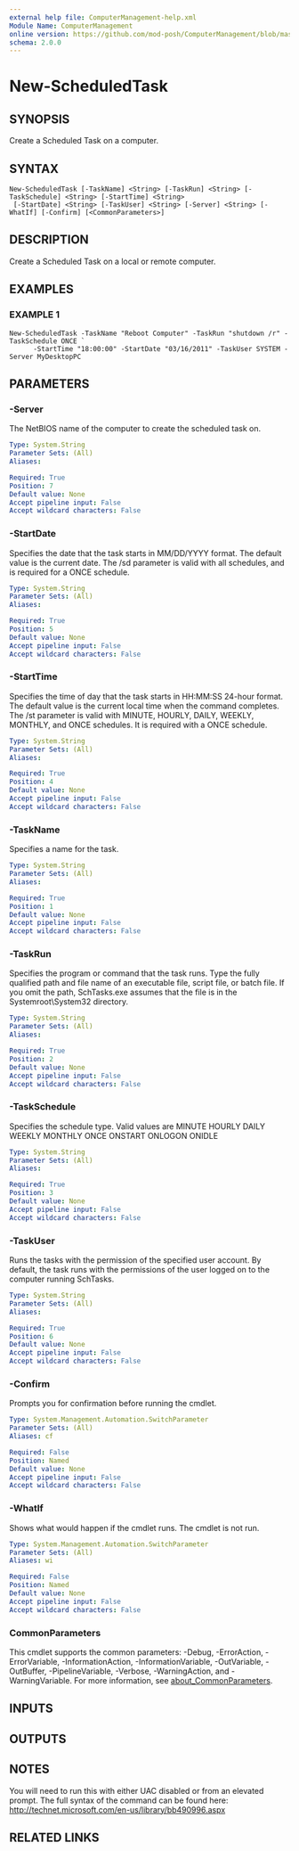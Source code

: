 ```yaml
---
external help file: ComputerManagement-help.xml
Module Name: ComputerManagement
online version: https://github.com/mod-posh/ComputerManagement/blob/master/docs/Set-Pass#set-pass
schema: 2.0.0
---
```


# New-ScheduledTask

## SYNOPSIS
Create a Scheduled Task on a computer.

## SYNTAX

```
New-ScheduledTask [-TaskName] <String> [-TaskRun] <String> [-TaskSchedule] <String> [-StartTime] <String>
 [-StartDate] <String> [-TaskUser] <String> [-Server] <String> [-WhatIf] [-Confirm] [<CommonParameters>]
```

## DESCRIPTION
Create a Scheduled Task on a local or remote computer.

## EXAMPLES

### EXAMPLE 1
```
New-ScheduledTask -TaskName "Reboot Computer" -TaskRun "shutdown /r" -TaskSchedule ONCE `
      -StartTime "18:00:00" -StartDate "03/16/2011" -TaskUser SYSTEM -Server MyDesktopPC
```

## PARAMETERS

### -Server
The NetBIOS name of the computer to create the scheduled task on.

```yaml
Type: System.String
Parameter Sets: (All)
Aliases:

Required: True
Position: 7
Default value: None
Accept pipeline input: False
Accept wildcard characters: False
```

### -StartDate
Specifies the date that the task starts in MM/DD/YYYY format. The default value
is the current date. The /sd parameter is valid with all schedules, and is
required for a ONCE schedule.

```yaml
Type: System.String
Parameter Sets: (All)
Aliases:

Required: True
Position: 5
Default value: None
Accept pipeline input: False
Accept wildcard characters: False
```

### -StartTime
Specifies the time of day that the task starts in HH:MM:SS 24-hour format. The
default value is the current local time when the command completes.
The /st parameter is valid with MINUTE, HOURLY, DAILY, WEEKLY, MONTHLY, and ONCE
schedules. It is required with a ONCE schedule.

```yaml
Type: System.String
Parameter Sets: (All)
Aliases:

Required: True
Position: 4
Default value: None
Accept pipeline input: False
Accept wildcard characters: False
```

### -TaskName
Specifies a name for the task.

```yaml
Type: System.String
Parameter Sets: (All)
Aliases:

Required: True
Position: 1
Default value: None
Accept pipeline input: False
Accept wildcard characters: False
```

### -TaskRun
Specifies the program or command that the task runs. Type the fully qualified
path and file name of an executable file, script file, or batch file.
If you omit the path, SchTasks.exe assumes that the file is in the
Systemroot\System32 directory.

```yaml
Type: System.String
Parameter Sets: (All)
Aliases:

Required: True
Position: 2
Default value: None
Accept pipeline input: False
Accept wildcard characters: False
```

### -TaskSchedule
Specifies the schedule type.
Valid values are
	MINUTE
	HOURLY
	DAILY
	WEEKLY
	MONTHLY
	ONCE
	ONSTART
	ONLOGON
	ONIDLE

```yaml
Type: System.String
Parameter Sets: (All)
Aliases:

Required: True
Position: 3
Default value: None
Accept pipeline input: False
Accept wildcard characters: False
```

### -TaskUser
Runs the tasks with the permission of the specified user account. By default,
the task runs with the permissions of the user logged on to the computer running
SchTasks.

```yaml
Type: System.String
Parameter Sets: (All)
Aliases:

Required: True
Position: 6
Default value: None
Accept pipeline input: False
Accept wildcard characters: False
```

### -Confirm
Prompts you for confirmation before running the cmdlet.

```yaml
Type: System.Management.Automation.SwitchParameter
Parameter Sets: (All)
Aliases: cf

Required: False
Position: Named
Default value: None
Accept pipeline input: False
Accept wildcard characters: False
```

### -WhatIf
Shows what would happen if the cmdlet runs.
The cmdlet is not run.

```yaml
Type: System.Management.Automation.SwitchParameter
Parameter Sets: (All)
Aliases: wi

Required: False
Position: Named
Default value: None
Accept pipeline input: False
Accept wildcard characters: False
```

### CommonParameters
This cmdlet supports the common parameters: -Debug, -ErrorAction, -ErrorVariable, -InformationAction, -InformationVariable, -OutVariable, -OutBuffer, -PipelineVariable, -Verbose, -WarningAction, and -WarningVariable. For more information, see [about_CommonParameters](http://go.microsoft.com/fwlink/?LinkID=113216).

## INPUTS

## OUTPUTS

## NOTES
You will need to run this with either UAC disabled or from an elevated prompt.
The full syntax of the command can be found here:
	http://technet.microsoft.com/en-us/library/bb490996.aspx

## RELATED LINKS
